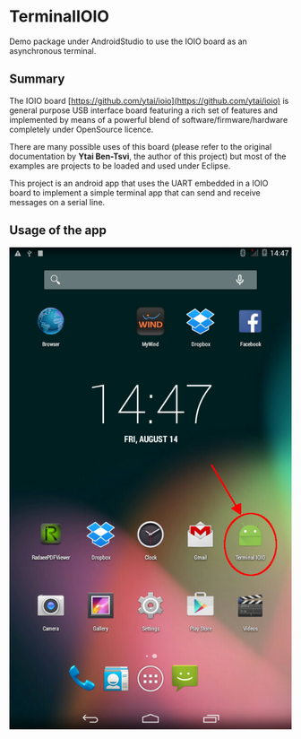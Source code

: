 # TerminalIOIO
Demo package under AndroidStudio to use the IOIO board as an asynchronous terminal.

Summary
-------
The IOIO board [https://github.com/ytai/ioio](https://github.com/ytai/ioio) is general purpose USB interface 
board featuring a rich set of features and implemented by means of a powerful blend of software/firmware/hardware 
completely under OpenSource licence.

There are many possible uses of this board (please refer to the original documentation by **Ytai Ben-Tsvi**, the author 
of this project) but most of the examples are projects to be loaded and used under Eclipse.

This project is an android app that uses the UART embedded in a IOIO board to implement a simple terminal app that can 
send and receive messages on a serial line.

Usage of the app
----------------

![desktop](https://github.com/fjovine/TerminalIOIO/blob/master/docpics/S1.png)
